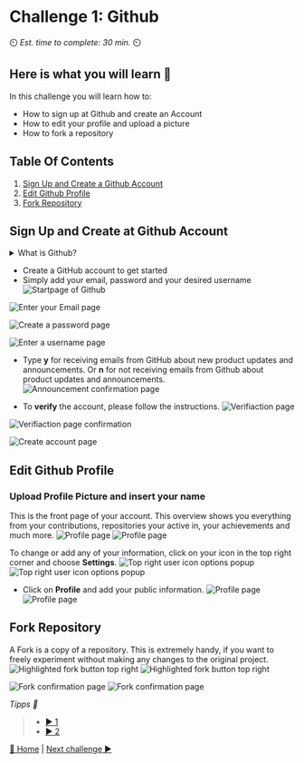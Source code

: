 # Challenge 1: Github

⏲️ _Est. time to complete: 30 min._ ⏲️

## Here is what you will learn 🎯

In this challenge you will learn how to:

- How to sign up at Github and create an Account
- How to edit your profile and upload a picture
- How to fork a repository

## Table Of Contents

1. [Sign Up and Create a Github Account](#SignUpandCreateatGithubAccount)
2. [Edit Github Profile](#EditGithubProfile)
3. [Fork Repository](#ForkRepository)

## Sign Up and Create at Github Account

<details>
<summary>What is Github?</summary>
<br>
Github is actually two things: **Git** and **Hub**.

**Git** is a version control software. It allows developers to work on a specific project at the same time by tracking the changes. If something goes wrong, you can easily undo the changes with Git.
**Hub** is nothing special in itself, but it represents the "social network" of developers built on top of Git. While Github does not own the Git software, it has created a platform that makes it easy to access and collaborate with Git. The groundbreaking feature of Github is that it makes it super easy to share/show your code with the world or just store it. You no longer have to worry about where you store your code. Companies have Github accounts for the same reason. Github provides an easy way to store your code online with built-in version control.
</details>

- Create a GitHub account to get started
- Simply add your email, password and your desired username<br>
![Startpage of Github](./images/dark/GithubSignUp.png)

![Enter your Email page](./images/dark/EnterEmail.png)

![Create a password page](./images/dark/EnterPassword.png)

![Enter a username page](./images/dark/EnterUserName.png)

- Type **y** for receiving emails from GitHub about new product updates and announcements. Or **n** for not receiving emails from Github about product updates and announcements.
![Announcement confirmation page](./images/dark/NoAnnouncements.png)

- To **verify** the account, please follow the instructions.
![Verifiaction page](./images/dark/Verification.png)

![Verifiaction page confirmation](./images/dark/VerifyYourAccount.png)

![Create account page](./images/dark/CreateAnAccount.png)

## Edit Github Profile

### Upload Profile Picture and insert your name

This is the front page of your account. This overview shows you everything from your contributions, repositories your active in, your achievements and much more.
![Profile page](./images/dark/AccountFrontpage.png#gh-dark-mode-only)
![Profile page](./images/light/AccountFrontpage.png#gh-light-mode-only)


To change or add any of your information, click on your icon in the top right corner and choose **Settings**.
![Top right user icon options popup](./images/dark/Settings.png#gh-dark-mode-only)
![Top right user icon options popup](./images/light/Settings.png#gh-light-mode-only)

- Click on **Profile** and add your public information.
![Profile page](./images/dark/EditProfile.gif#gh-dark-mode-only)
![Profile page](./images/light/EditProfile.gif#gh-light-mode-only)

## Fork Repository

A Fork is a copy of a repository. This is extremely handy, if you want to freely experiment without making any changes to the original project. 
![Highlighted fork button top right](./images/dark/ForkTheRepository.png#gh-dark-mode-only)
![Highlighted fork button top right](./images/light/ForkTheRepository.png#gh-light-mode-only)

![Fork confirmation page](./images/dark/Forked.png#gh-dark-mode-only)
![Fork confirmation page](./images/light/Forked.png#gh-light-mode-only)

_Tipps 📝_
  > - [▶ 1](./WorkInProgress)
  > - [▶ 2](./WorkInProgress)

[🔼 Home](../../README.md) | [Next challenge ▶](../Application/README.md)
